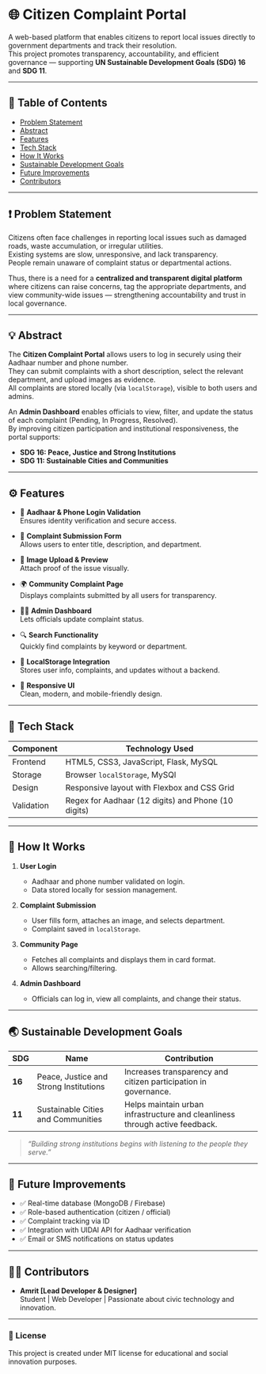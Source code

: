 # 🌐 Citizen Complaint Portal

A web-based platform that enables citizens to report local issues directly to government departments and track their resolution.  
This project promotes transparency, accountability, and efficient governance — supporting **UN Sustainable Development Goals (SDG) 16** and **SDG 11**.

---

## 📌 Table of Contents
- [Problem Statement](#-problem-statement)
- [Abstract](#-abstract)
- [Features](#-features)
- [Tech Stack](#-tech-stack)
- [How It Works](#-how-it-works)
- [Sustainable Development Goals](#-sustainable-development-goals)
- [Future Improvements](#-future-improvements)
- [Contributors](#-contributors)

---

## ❗ Problem Statement

Citizens often face challenges in reporting local issues such as damaged roads, waste accumulation, or irregular utilities.  
Existing systems are slow, unresponsive, and lack transparency.  
People remain unaware of complaint status or departmental actions.  

Thus, there is a need for a **centralized and transparent digital platform** where citizens can raise concerns, tag the appropriate departments, and view community-wide issues — strengthening accountability and trust in local governance.

---

## 💡 Abstract

The **Citizen Complaint Portal** allows users to log in securely using their Aadhaar number and phone number.  
They can submit complaints with a short description, select the relevant department, and upload images as evidence.  
All complaints are stored locally (via `localStorage`), visible to both users and admins.  

An **Admin Dashboard** enables officials to view, filter, and update the status of each complaint (Pending, In Progress, Resolved).  
By improving citizen participation and institutional responsiveness, the portal supports:
- **SDG 16: Peace, Justice and Strong Institutions**
- **SDG 11: Sustainable Cities and Communities**

---

## ⚙️ Features

- 🔐 **Aadhaar & Phone Login Validation**  
  Ensures identity verification and secure access.

- 📝 **Complaint Submission Form**  
  Allows users to enter title, description, and department.

- 📸 **Image Upload & Preview**  
  Attach proof of the issue visually.

- 🌍 **Community Complaint Page**  
  Displays complaints submitted by all users for transparency.

- 🧑‍💼 **Admin Dashboard**  
  Lets officials update complaint status.

- 🔍 **Search Functionality**  
  Quickly find complaints by keyword or department.

- 💾 **LocalStorage Integration**  
  Stores user info, complaints, and updates without a backend.

- 🎨 **Responsive UI**  
  Clean, modern, and mobile-friendly design.

---

## 🧰 Tech Stack

| Component | Technology Used |
|------------|----------------|
| Frontend | HTML5, CSS3, JavaScript, Flask, MySQL |
| Storage | Browser `localStorage`, MySQl |
| Design | Responsive layout with Flexbox and CSS Grid |
| Validation | Regex for Aadhaar (12 digits) and Phone (10 digits) |

---

## 🔄 How It Works

1. **User Login**  
   - Aadhaar and phone number validated on login.  
   - Data stored locally for session management.

2. **Complaint Submission**  
   - User fills form, attaches an image, and selects department.  
   - Complaint saved in `localStorage`.

3. **Community Page**  
   - Fetches all complaints and displays them in card format.  
   - Allows searching/filtering.

4. **Admin Dashboard**  
   - Officials can log in, view all complaints, and change their status.

---

## 🌏 Sustainable Development Goals

| SDG | Name | Contribution |
|------|------|--------------|
| **16** | Peace, Justice and Strong Institutions | Increases transparency and citizen participation in governance. |
| **11** | Sustainable Cities and Communities | Helps maintain urban infrastructure and cleanliness through active feedback. |

> _“Building strong institutions begins with listening to the people they serve.”_

---

## 🚀 Future Improvements

- ✅ Real-time database (MongoDB / Firebase)
- ✅ Role-based authentication (citizen / official)
- ✅ Complaint tracking via ID
- ✅ Integration with UIDAI API for Aadhaar verification
- ✅ Email or SMS notifications on status updates

---

## 👩‍💻 Contributors

- **Amrit [Lead Developer & Designer]**  
  Student | Web Developer | Passionate about civic technology and innovation.

---

### 🏁 License
This project is created under MIT license for educational and social innovation purposes.
